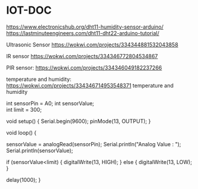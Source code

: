 # IOT-DOC
https://www.electronicshub.org/dht11-humidity-sensor-arduino/
https://lastminuteengineers.com/dht11-dht22-arduino-tutorial/

Ultrasonic Sensor
https://wokwi.com/projects/334344881532043858

IR sensor
https://wokwi.com/projects/334346772804534867

PIR sensor:
https://wokwi.com/projects/334346049182237266

temperature and humidity:
https://wokwi.com/projects/334346714953548371 temperature and humidity


int sensorPin = A0; 
int sensorValue;  
int limit = 300; 

void setup() {
 Serial.begin(9600);
 pinMode(13, OUTPUT);
}

void loop() {

 sensorValue = analogRead(sensorPin); 
 Serial.println("Analog Value : ");
 Serial.println(sensorValue);
 
 if (sensorValue<limit) {
 digitalWrite(13, HIGH); 
 }
 else {
 digitalWrite(13, LOW); 
 }
 
 delay(1000); 
}
